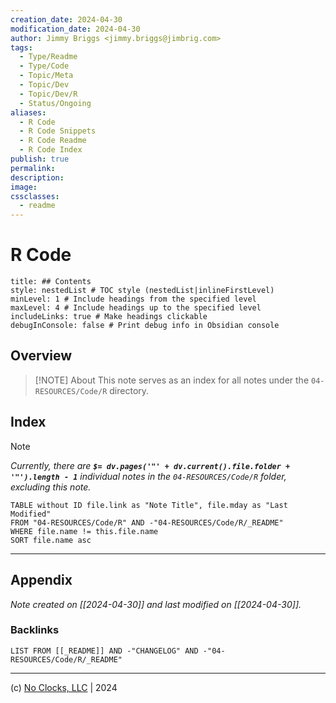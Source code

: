 ```yaml
---
creation_date: 2024-04-30
modification_date: 2024-04-30
author: Jimmy Briggs <jimmy.briggs@jimbrig.com>
tags:
  - Type/Readme
  - Type/Code
  - Topic/Meta
  - Topic/Dev
  - Topic/Dev/R
  - Status/Ongoing
aliases:
  - R Code
  - R Code Snippets
  - R Code Readme
  - R Code Index
publish: true
permalink:
description:
image:
cssclasses:
  - readme
---
```



# R Code

```table-of-contents
title: ## Contents 
style: nestedList # TOC style (nestedList|inlineFirstLevel)
minLevel: 1 # Include headings from the specified level
maxLevel: 4 # Include headings up to the specified level
includeLinks: true # Make headings clickable
debugInConsole: false # Print debug info in Obsidian console
```

## Overview

> [!NOTE] About
> This note serves as an index for all notes under the `04-RESOURCES/Code/R` directory.

## Index

> [!NOTE]
> *Currently, there are **`$= dv.pages('"' + dv.current().file.folder + '"').length - 1`**  individual notes in the `04-RESOURCES/Code/R` folder, excluding this note.*

```dataview
TABLE without ID file.link as "Note Title", file.mday as "Last Modified"
FROM "04-RESOURCES/Code/R" AND -"04-RESOURCES/Code/R/_README"
WHERE file.name != this.file.name
SORT file.name asc
```

***

## Appendix

*Note created on [[2024-04-30]] and last modified on [[2024-04-30]].*

### Backlinks

```dataview
LIST FROM [[_README]] AND -"CHANGELOG" AND -"04-RESOURCES/Code/R/_README"
```

***

(c) [No Clocks, LLC](https://github.com/noclocks) | 2024